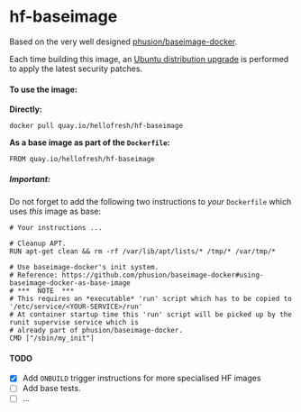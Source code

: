 hf-baseimage
===============

Based on the very well designed [phusion/baseimage-docker](https://github.com/phusion/baseimage-docker).

Each time building this image, an [Ubuntu distribution upgrade](https://github.com/phusion/baseimage-docker#upgrading-the-operating-system-inside-the-container) is performed to apply the latest security patches.

#### To use the image:

**Directly:**

    docker pull quay.io/hellofresh/hf-baseimage
      
**As a base image as part of the `Dockerfile`:**

    FROM quay.io/hellofresh/hf-baseimage

##### Important:
Do not forget to add the following two instructions to _your_ `Dockerfile` which uses _this_ image as base:

    # Your instructions ...

    # Cleanup APT.
    RUN apt-get clean && rm -rf /var/lib/apt/lists/* /tmp/* /var/tmp/*
    
    # Use baseimage-docker's init system.
    # Reference: https://github.com/phusion/baseimage-docker#using-baseimage-docker-as-base-image
    # ***  NOTE  ***
    # This requires an *executable* 'run' script which has to be copied to '/etc/service/<YOUR-SERVICE>/run'
    # At container startup time this 'run' script will be picked up by the runit supervise service which is
    # already part of phusion/baseimage-docker.
    CMD ["/sbin/my_init"]

#### TODO

- [x] Add `ONBUILD` trigger instructions for more specialised HF images
- [ ] Add base tests.
- [ ] ...

